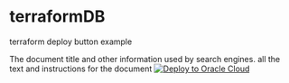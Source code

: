 # terraformDB
terraform deploy button example
<html>
    <head>
        The document title and other information used by search engines.
    </head>
    <body>
        all the text and instructions for the document
                     <a 
            href="https://cloud.oracle.com/resourcemanager/stacks/create&zipUrl=https://github.com/RawanAk/terraformDB/releases/latest/download/converged-db-mkplc-freetier.zip" target="_blank">
              <img 
            src="https://oci-resourcemanager-plugin.plugins.oci.oraclecloud.com/latest/deploy-to-oracle-cloud.svg" 
            alt="Deploy to Oracle Cloud"/>
            </a>    
        </body>

</html> 
